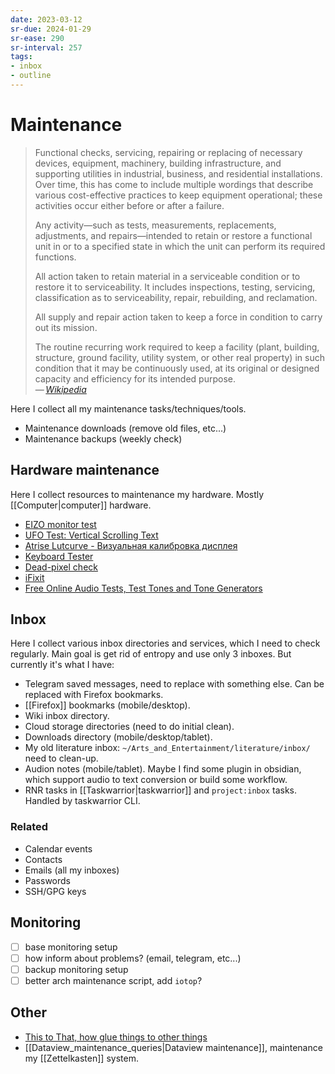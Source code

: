 ```yaml
---
date: 2023-03-12
sr-due: 2024-01-29
sr-ease: 290
sr-interval: 257
tags:
- inbox
- outline
---
```


# Maintenance

> Functional checks, servicing, repairing or replacing of necessary devices,
> equipment, machinery, building infrastructure, and supporting utilities in
> industrial, business, and residential installations. Over time, this has come
> to include multiple wordings that describe various cost-effective practices to
> keep equipment operational; these activities occur either before or after a
> failure.
>
> Any activity—such as tests, measurements, replacements, adjustments, and
> repairs—intended to retain or restore a functional unit in or to a specified
> state in which the unit can perform its required functions.
>
> All action taken to retain material in a serviceable condition or to restore
> it to serviceability. It includes inspections, testing, servicing,
> classification as to serviceability, repair, rebuilding, and reclamation.
>
> All supply and repair action taken to keep a force in condition to carry out
> its mission.
>
> The routine recurring work required to keep a facility (plant, building,
> structure, ground facility, utility system, or other real property) in such
> condition that it may be continuously used, at its original or designed
> capacity and efficiency for its intended purpose.\
> — <cite>[Wikipedia](https://en.wikipedia.org/wiki/Maintenance)</cite>

Here I collect all my maintenance tasks/techniques/tools.

- Maintenance downloads (remove old files, etc...)
- Maintenance backups (weekly check)

## Hardware maintenance

Here I collect resources to maintenance my hardware. Mostly
[[Computer|computer]] hardware.

- [EIZO monitor test](https://www.eizo.be/monitor-test/)
- [UFO Test: Vertical Scrolling Text](https://www.testufo.com/framerates-text)
- [Atrise Lutcurve - Визуальная калибровка дисплея](http://www.atrise.com/lutcurve/ru/)
- [Keyboard Tester](https://www.keyboardtester.com/tester.html)
- [Dead-pixel check](http://lcdtech.info/en/tests/dead.pixel.htm)
- [iFixit](https://www.ifixit.com/)
- [Free Online Audio Tests, Test Tones and Tone Generators](https://www.audiocheck.net/)

## Inbox

Here I collect various inbox directories and services, which I need to check
regularly. Main goal is get rid of entropy and use only 3 inboxes. But currently
it's what I have:

- Telegram saved messages, need to replace with something else. Can be replaced
with Firefox bookmarks.
- [[Firefox]] bookmarks (mobile/desktop).
- Wiki inbox directory.
- Cloud storage directories (need to do initial clean).
- Downloads directory (mobile/desktop/tablet).
- My old literature inbox: `~/Arts_and_Entertainment/literature/inbox/` need to
clean-up.
- Audion notes (mobile/tablet). Maybe I find some plugin in obsidian, which
support audio to text conversion or build some workflow.
- RNR tasks in [[Taskwarrior|taskwarrior]] and `project:inbox` tasks. Handled by
taskwarrior CLI.

### Related

- Calendar events
- Contacts
- Emails (all my inboxes)
- Passwords
- SSH/GPG keys

## Monitoring

- [ ] base monitoring setup
- [ ] how inform about problems? (email, telegram, etc...)
- [ ] backup monitoring setup
- [ ] better arch maintenance script, add `iotop`?

## Other

- [This to That, how glue things to other things](http://www.thistothat.com/)
- [[Dataview_maintenance_queries|Dataview maintenance]], maintenance my
[[Zettelkasten]] system.
